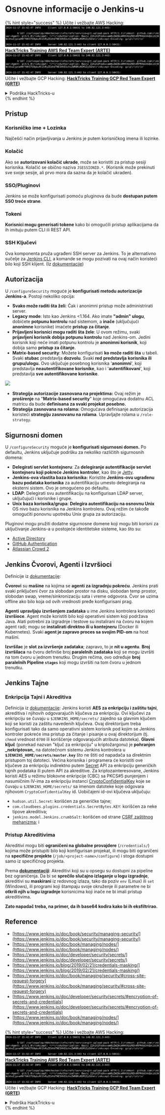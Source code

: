 # Osnovne informacije o Jenkins-u

{% hint style="success" %}
Učite i vežbajte AWS Hacking:<img src="../../.gitbook/assets/image (1).png" alt="" data-size="line">[**HackTricks Training AWS Red Team Expert (ARTE)**](https://training.hacktricks.xyz/courses/arte)<img src="../../.gitbook/assets/image (1).png" alt="" data-size="line">\
Učite i vežbajte GCP Hacking: <img src="../../.gitbook/assets/image (2).png" alt="" data-size="line">[**HackTricks Training GCP Red Team Expert (GRTE)**<img src="../../.gitbook/assets/image (2).png" alt="" data-size="line">](https://training.hacktricks.xyz/courses/grte)

<details>

<summary>Podrška HackTricks-u</summary>

* Proverite [**planove pretplate**](https://github.com/sponsors/carlospolop)!
* **Pridružite se** 💬 [**Discord grupi**](https://discord.gg/hRep4RUj7f) ili [**telegram grupi**](https://t.me/peass) ili **pratite** nas na **Twitter-u** 🐦 [**@hacktricks\_live**](https://twitter.com/hacktricks\_live)**.**
* **Podelite hakerske trikove slanjem PR-ova na** [**HackTricks**](https://github.com/carlospolop/hacktricks) i [**HackTricks Cloud**](https://github.com/carlospolop/hacktricks-cloud) github repozitorijume.

</details>
{% endhint %}

## Pristup

### Korisničko ime + Lozinka

Najčešći način prijavljivanja u Jenkins je putem korisničkog imena ili lozinke.

### Kolačić

Ako se **autorizovani kolačić ukrade**, može se koristiti za pristup sesiji korisnika. Kolačić se obično naziva `JSESSIONID.*`. (Korisnik može prekinuti sve svoje sesije, ali prvo mora da sazna da je kolačić ukraden).

### SSO/Pluginovi

Jenkins se može konfigurisati pomoću pluginova da bude **dostupan putem SSO treće strane**.

### Tokeni

**Korisnici mogu generisati tokene** kako bi omogućili pristup aplikacijama da ih imituju putem CLI ili REST API.

### SSH Ključevi

Ova komponenta pruža ugrađeni SSH server za Jenkins. To je alternativno sučelje za [Jenkins CLI](https://www.jenkins.io/doc/book/managing/cli/), a komande se mogu pozivati na ovaj način koristeći bilo koji SSH klijent. (Iz [dokumentacije](https://plugins.jenkins.io/sshd/))

## Autorizacija

U `/configureSecurity` moguće je **konfigurisati metodu autorizacije Jenkins-a**. Postoji nekoliko opcija:

* **Svako može raditi šta želi**: Čak i anonimni pristup može administrirati server.
* **Legacy mode**: Isto kao Jenkins <1.164. Ako imate **"admin" ulogu**, dobićete **potpunu kontrolu** nad sistemom, a **inače** (uključujući **anonimne** korisnike) imaćete **pristup za čitanje**.
* **Prijavljeni korisnici mogu raditi šta žele**: U ovom režimu, svaki **prijavljeni korisnik dobija potpunu kontrolu** nad Jenkins-om. Jedini korisnik koji neće imati potpunu kontrolu je **anonimni korisnik**, koji dobija samo **pristup za čitanje**.
* **Matrix-based security**: Možete konfigurisati **ko može raditi šta** u tabeli. Svaki **stubac** predstavlja **dozvolu**. Svaki **red** **predstavlja** **korisnika ili grupu/ulogu.** Ovo uključuje posebnog korisnika '**anonimni**', koji predstavlja **neautentifikovane korisnike**, kao i '**autentifikovani**', koji predstavlja **sve autentifikovane korisnike**.

![](<../../.gitbook/assets/image (149).png>)

* **Strategija autorizacije zasnovana na projektima:** Ovaj režim je **proširenje** na "**Matrix-based security**" koje omogućava dodatnu ACL matricu da bude **definisana za svaki projekat posebno.**
* **Strategija zasnovana na rolama:** Omogućava definisanje autorizacija koristeći **strategiju zasnovanu na rolama**. Upravljajte rolama u `/role-strategy`.

## **Sigurnosni domen**

U `/configureSecurity` moguće je **konfigurisati sigurnosni domen.** Po defaultu, Jenkins uključuje podršku za nekoliko različitih sigurnosnih domena:

* **Delegirati servlet kontejneru**: Za **delegiranje autentifikacije servlet kontejneru koji pokreće Jenkins kontroler**, kao što je [Jetty](https://www.eclipse.org/jetty/).
* **Jenkins-ova vlastita baza korisnika:** Koristite **Jenkins-ovu ugrađenu bazu podataka korisnika** za autentifikaciju umesto delegiranja na eksterni sistem. Ovo je omogućeno po defaultu.
* **LDAP**: Delegirati svu autentifikaciju na konfigurisan LDAP server, uključujući i korisnike i grupe.
* **Unix baza korisnika/grupa**: **Delegira autentifikaciju na osnovnu Unix** OS nivo bazu korisnika na Jenkins kontroleru. Ovaj režim će takođe omogućiti ponovnu upotrebu Unix grupa za autorizaciju.

Pluginovi mogu pružiti dodatne sigurnosne domene koji mogu biti korisni za uključivanje Jenkins-a u postojeće identitetske sisteme, kao što su:

* [Active Directory](https://plugins.jenkins.io/active-directory)
* [GitHub Authentication](https://plugins.jenkins.io/github-oauth)
* [Atlassian Crowd 2](https://plugins.jenkins.io/crowd2)

## Jenkins Čvorovi, Agenti i Izvršioci

Definicije iz [dokumentacije](https://www.jenkins.io/doc/book/managing/nodes/):

**Čvorovi** su **mašine** na kojima se **agenti za izgradnju pokreću**. Jenkins prati svaki priključeni čvor za slobodan prostor na disku, slobodan temp prostor, slobodan swap, vreme/sinkronizaciju sata i vreme odgovora. Čvor se uzima offline ako bilo koja od ovih vrednosti pređe konfigurisani prag.

**Agenti** **upravljaju** **izvršenjem zadataka** u ime Jenkins kontrolera koristeći **izvršioce**. Agent može koristiti bilo koji operativni sistem koji podržava Java. Alati potrebni za izgradnje i testove su instalirani na čvoru na kojem agent radi; mogu se **instalirati direktno ili u kontejneru** (Docker ili Kubernetes). Svaki **agent je zapravo proces sa svojim PID-om** na host mašini.

**Izvršilac** je **slot za izvršenje zadataka**; zapravo, to je **nit u agentu**. **Broj izvršilaca** na čvoru definiše broj **paralelnih zadataka** koji se mogu izvršiti na tom čvoru u jednom trenutku. Drugim rečima, ovo određuje **broj paralelnih Pipeline `stages`** koji mogu izvršiti na tom čvoru u jednom trenutku.

## Jenkins Tajne

### Enkripcija Tajni i Akreditiva

Definicija iz [dokumentacije](https://www.jenkins.io/doc/developer/security/secrets/#encryption-of-secrets-and-credentials): Jenkins koristi **AES za enkripciju i zaštitu tajni**, akreditiva i njihovih odgovarajućih ključeva za enkripciju. Ovi ključevi za enkripciju se čuvaju u `$JENKINS_HOME/secrets/` zajedno sa glavnim ključem koji se koristi za zaštitu navedenih ključeva. Ovaj direktorijum treba konfigurisati tako da samo operativni sistem korisnik pod kojim se Jenkins kontroler pokreće ima pristup za čitanje i pisanje u ovaj direktorijum (tj. `chmod` vrednost `0700` ili korišćenje odgovarajućih atributa datoteka). **Glavni ključ** (ponekad nazvan "ključ za enkripciju" u kriptožargonu) je **pohranjen \_nekriptovan**\_ na datotečnom sistemu Jenkins kontrolera u **`$JENKINS_HOME/secrets/master.key`** što ne štiti od napadača sa direktnim pristupom toj datoteci. Većina korisnika i programera će koristiti ove ključeve za enkripciju indirektno putem [Secret](https://javadoc.jenkins.io/byShortName/Secret) API za enkripciju generičkih tajnih podataka ili putem API za akreditive. Za kriptozainteresovane, Jenkins koristi AES u režimu blokovne enkripcije (CBC) sa PKCS#5 punjenjem i nasumičnim IV-ima za enkripciju instanci [CryptoConfidentialKey](https://javadoc.jenkins.io/byShortName/CryptoConfidentialKey) koje se čuvaju u `$JENKINS_HOME/secrets/` sa imenom datoteke koje odgovara njihovom `CryptoConfidentialKey` id. Uobičajeni id-ovi ključeva uključuju:

* `hudson.util.Secret`: korišćen za generičke tajne;
* `com.cloudbees.plugins.credentials.SecretBytes.KEY`: korišćen za neke tipove akreditiva;
* `jenkins.model.Jenkins.crumbSalt`: korišćen od strane [CSRF zaštitnog mehanizma](https://www.jenkins.io/doc/book/managing/security/#cross-site-request-forgery); i

### Pristup Akreditivima

Akreditivi mogu biti **ograničeni na globalne provajdere** (`/credentials/`) kojima može pristupiti bilo koji konfigurisan projekat, ili mogu biti ograničeni na **specifične projekte** (`/job/<project-name>/configure`) i stoga dostupni samo iz specifičnog projekta.

Prema [**dokumentaciji**](https://www.jenkins.io/blog/2019/02/21/credentials-masking/): Akreditivi koji su u opsegu su dostupni za pipeline bez ograničenja. Da bi se **sprečilo slučajno izlaganje u logu izgradnje**, akreditivi su **maskirani** iz redovnog izlaza, tako da poziv `env` (Linux) ili `set` (Windows), ili programi koji štampaju svoje okruženje ili parametre ne bi **otkrili njih u logu izgradnje** korisnicima koji inače ne bi imali pristup akreditivima.

**Zato napadač treba, na primer, da ih base64 kodira kako bi ih eksfiltrirao.**

## Reference

* [https://www.jenkins.io/doc/book/security/managing-security/](https://www.jenkins.io/doc/book/security/managing-security/)
* [https://www.jenkins.io/doc/book/managing/nodes/](https://www.jenkins.io/doc/book/managing/nodes/)
* [https://www.jenkins.io/doc/developer/security/secrets/](https://www.jenkins.io/doc/developer/security/secrets/)
* [https://www.jenkins.io/blog/2019/02/21/credentials-masking/](https://www.jenkins.io/blog/2019/02/21/credentials-masking/)
* [https://www.jenkins.io/doc/book/managing/security/#cross-site-request-forgery](https://www.jenkins.io/doc/book/managing/security/#cross-site-request-forgery)
* [https://www.jenkins.io/doc/developer/security/secrets/#encryption-of-secrets-and-credentials](https://www.jenkins.io/doc/developer/security/secrets/#encryption-of-secrets-and-credentials)
* [https://www.jenkins.io/doc/book/managing/nodes/](https://www.jenkins.io/doc/book/managing/nodes/)

{% hint style="success" %}
Učite i vežbajte AWS Hacking:<img src="../../.gitbook/assets/image (1).png" alt="" data-size="line">[**HackTricks Training AWS Red Team Expert (ARTE)**](https://training.hacktricks.xyz/courses/arte)<img src="../../.gitbook/assets/image (1).png" alt="" data-size="line">\
Učite i vežbajte GCP Hacking: <img src="../../.gitbook/assets/image (2).png" alt="" data-size="line">[**HackTricks Training GCP Red Team Expert (GRTE)**<img src="../../.gitbook/assets/image (2).png" alt="" data-size="line">](https://training.hacktricks.xyz/courses/grte)

<details>

<summary>Podrška HackTricks-u</summary>

* Proverite [**planove pretplate**](https://github.com/sponsors/carlospolop)!
* **Pridružite se** 💬 [**Discord grupi**](https://discord.gg/hRep4RUj7f) ili [**telegram grupi**](https://t.me/peass) ili **pratite** nas na **Twitter-u** 🐦 [**@hacktricks\_live**](https://twitter.com/hacktricks\_live)**.**
* **Podelite hakerske trikove slanjem PR-ova na** [**HackTricks**](https://github.com/carlospolop/hacktricks) i [**HackTricks Cloud**](https://github.com/carlospolop/hacktricks-cloud) github repozitorijume.

</details>
{% endhint %}
